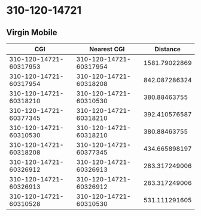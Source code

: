 # 310-120-14721
## Virgin Mobile


| CGI | Nearest CGI | Distance |
|-----|-------------|----------|
| 310-120-14721-60317953 | 310-120-14721-60317954 | 1581.79022869 |
| 310-120-14721-60317954 | 310-120-14721-60318208 | 842.087286324 |
| 310-120-14721-60318210 | 310-120-14721-60310530 | 380.88463755 |
| 310-120-14721-60377345 | 310-120-14721-60318210 | 392.410576587 |
| 310-120-14721-60310530 | 310-120-14721-60318210 | 380.88463755 |
| 310-120-14721-60318208 | 310-120-14721-60377345 | 434.665898197 |
| 310-120-14721-60326912 | 310-120-14721-60326913 | 283.317249006 |
| 310-120-14721-60326913 | 310-120-14721-60326912 | 283.317249006 |
| 310-120-14721-60310528 | 310-120-14721-60310530 | 531.111291605 |
